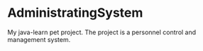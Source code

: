 # AdministratingSystem
My java-learn pet project.
The project is a personnel control and management system.
